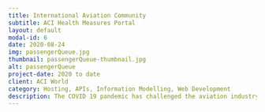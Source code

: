 ```yaml
---
title: International Aviation Community
subtitle: ACI Health Measures Portal
layout: default
modal-id: 6
date: 2020-08-24
img: passengerQueue.jpg
thumbnail: passengerQueue-thumbnail.jpg
alt: passengerQueue
project-date: 2020 to date
client: ACI World
category: Hosting, APIs, Information Modelling, Web Development
description: The COVID 19 pandemic has challenged the aviation industry with reduced levels of passenger air travel. Rockport contributed to an international project comprising a collaboration between organisations to develop the ACI World Airport Health Measures portal. The Portal, hosted on Rockport’s cloud platform, enables airports to maintain accurate health and safety measures and share that information with value chain partners and the general public through APIs, a web site, and mobile applications. Passengers can make informed decisions regarding air travel during the pandemic.  
---
```

